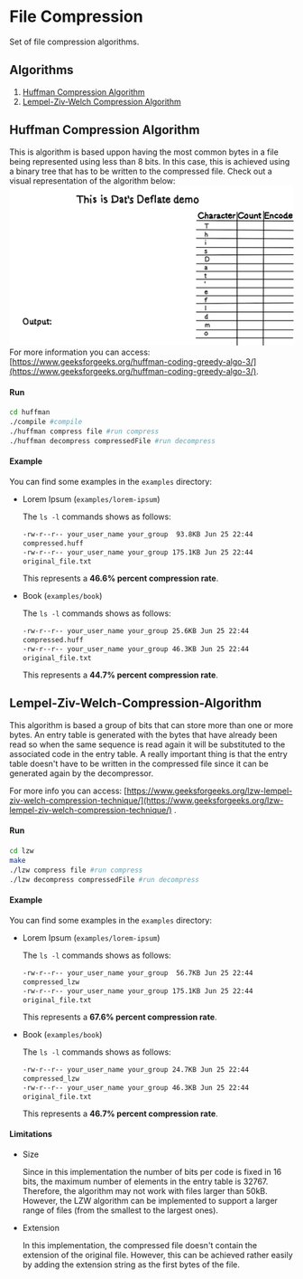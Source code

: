 # File Compression
Set of file compression algorithms.

## Algorithms
1. [Huffman Compression Algorithm](Huffman-Compression-Algorithm)
2. [Lempel-Ziv-Welch Compression Algorithm](Lempel-Ziv-Welch-Compression-Algorithm)

## Huffman Compression Algorithm
This is algorithm is based uppon having the most common bytes in a file being represented using less than 8 bits. In this case, this is achieved using a binary tree that has to be written to the compressed file. Check out a visual representation of the algorithm below:
![Huffman Compression](media/huffman-compression-algorithm.gif)
For more information you can access: [https://www.geeksforgeeks.org/huffman-coding-greedy-algo-3/](https://www.geeksforgeeks.org/huffman-coding-greedy-algo-3/).

#### Run
```sh
cd huffman
./compile #compile
./huffman compress file #run compress
./huffman decompress compressedFile #run decompress
```

#### Example
You can find some examples in the ```examples``` directory:
- Lorem Ipsum (```examples/lorem-ipsum```)

	The ```ls -l``` commands shows as follows:
	```
	-rw-r--r-- your_user_name your_group  93.8KB Jun 25 22:44 compressed.huff
	-rw-r--r-- your_user_name your_group 175.1KB Jun 25 22:44 original_file.txt
	```
	This represents a **46.6% percent compression rate**.
- Book (```examples/book```)

	The ```ls -l``` commands shows as follows:
	```
	-rw-r--r-- your_user_name your_group 25.6KB Jun 25 22:44 compressed.huff
	-rw-r--r-- your_user_name your_group 46.3KB Jun 25 22:44 original_file.txt
	```
	This represents a **44.7% percent compression rate**.

## Lempel-Ziv-Welch-Compression-Algorithm
This algorithm is based a group of bits that can store more than one or more bytes. An entry table is generated with the bytes that have already been read so when the same sequence is read again it will be substituted to the associated code in the entry table. A really important thing is that the entry table doesn't have to be written in the compressed file since it can be generated again by the decompressor.

For more info you can access: [https://www.geeksforgeeks.org/lzw-lempel-ziv-welch-compression-technique/](https://www.geeksforgeeks.org/lzw-lempel-ziv-welch-compression-technique/) .

#### Run
```sh
cd lzw
make
./lzw compress file #run compress
./lzw decompress compressedFile #run decompress
```

#### Example
You can find some examples in the ```examples``` directory:
- Lorem Ipsum (```examples/lorem-ipsum```)

	The ```ls -l``` commands shows as follows:
	```
	-rw-r--r-- your_user_name your_group  56.7KB Jun 25 22:44 compressed_lzw
	-rw-r--r-- your_user_name your_group 175.1KB Jun 25 22:44 original_file.txt
	```
	This represents a **67.6% percent compression rate**.
- Book (```examples/book```)

	The ```ls -l``` commands shows as follows:
	```
	-rw-r--r-- your_user_name your_group 24.7KB Jun 25 22:44 compressed_lzw
	-rw-r--r-- your_user_name your_group 46.3KB Jun 25 22:44 original_file.txt
	```
	This represents a **46.7% percent compression rate**.

#### Limitations
- Size
  
  Since in this implementation the number of bits per code is fixed in 16 bits, the maximum number of elements in the entry table is 32767. Therefore, the algorithm may not work with files larger than 50kB. However, the LZW algorithm can be implemented to support a larger range of files (from the smallest to the largest ones).

- Extension
  
  In this implementation, the compressed file doesn't contain the extension of the original file. However, this can be achieved rather easily by adding the extension string as the first bytes of the file.


